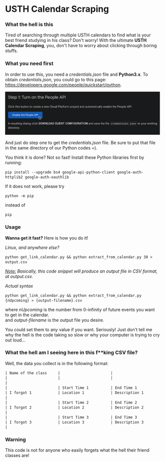 # USTH Calendar Scraping

### What the hell is this
Tired of searching through multiple USTH calendars to find what is your best friend studying in his class? Don't worry! With the ultimate **USTH Calendar Scraping**, you, don't have to worry about clicking through boring stuffs.

### What you need first
In order to use this, you need a *credentials.json* file and **Python3.x**. To obtain *credentials.json*, you could go to this page: <ins>https://developers.google.com/people/quickstart/python</ins>.

![alt text](img/quick-start-python-page.png "Title")

And just do step one to get the *credentials.json* file. Be sure to put that file in the same directory of our Python codes =).

You think it is done? Not so fast! Install these Python libraries first by running:
```
pip install --upgrade bs4 google-api-python-client google-auth-httplib2 google-auth-oauthlib
```

If it does not work, please try 

```
python -m pip
```

instead of 

```
pip
```

### Usage
**Wanna get it fast?** Here is how you do it!

*Linux, and anywhere else?*

```
python get_link_calendar.py && python extract_from_calendar.py 30 > output.csv 
```

<ins>*Note:*</ins> *Basically, this code snippet will produce an output file in CSV format, at output.csv.*

*Actual syntax*
```
python get_link_calendar.py && python extract_from_calendar.py {nUpcoming} > {output-filename}.csv
```

where *nUpcoming* is the number from 0-infinity of future events you want to get in the calendar. </br> 
and *output-filename* is the output file you desire.

You could set them to any value if you want. Seriously! Just don't tell me why the hell is the code taking so slow or why your computer is trying to cry out loud...

### What the hell am I seeing here in this f**king CSV file?
Well, the data you collect is in the following format:
```
| Name of the class     |                       |                       |                       |                       |                       |
|                       | Start Time 1          | End Time 1            | I forgot 1            | Location 1            | Description 1         |
|                       | Start Time 2          | End Time 2            | I forgot 2            | Location 2            | Description 2         |
|                       | Start Time 3          | End Time 3            | I forgot 3            | Location 3            | Description 3         |

```

### Warning
This code is not for anyone who easily forgets what the hell their friend classes are!

